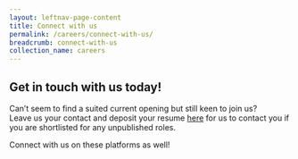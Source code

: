 ```yaml
---
layout: leftnav-page-content
title: Connect with us
permalink: /careers/connect-with-us/
breadcrumb: connect-with-us
collection_name: careers
---
```

## Get in touch with us today!
  
Can’t seem to find a suited current opening but still keen to join us?   
Leave us your contact and deposit your resume [here][1] for us to contact you if you are shortlisted for any unpublished roles.  

Connect with us on these platforms as well!  
<a href="https://www.facebook.com/sentosaofficial"><span class="sgds-icon sgds-icon-facebook is-size-4" title="Facebook"></span></a>
<a href="https://twitter.com/Sentosa_Island"><span class="sgds-icon sgds-icon-twitter is-size-4" title="Twitter"></span></a>
<a href="https://www.youtube.com/user/SentosaTV"><span class="sgds-icon sgds-icon-youtube is-size-4" title="Youtube"></spam></a>
<a href="https://www.instagram.com/sentosa_island/"><span class="sgds-icon sgds-icon-instagram is-size-4" title="Instagram"></span></a>
<a href="https://www.linkedin.com/company/sentosa-development-corporation"><span class="sgds-icon sgds-icon-linkedin is-size-4" title="LinkedIn"></span></a>

[1]: <https://form.gov.sg/#!/5dbb9938895bd600128339aa>
